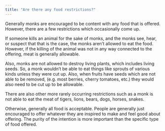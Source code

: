 ```yaml
---
title: "Are there any food restrictions?"
---
```


Generally monks are encouraged to be content with any food that is offered. However, there are a few restrictions which occasionally come up. 

If someone kills an animal for the sake of monks, and the monks see, hear, or suspect that that is the case, the monks aren’t allowed to eat the food. However, if the killing of the animal was not in any way connected to the offering, meat is generally allowable. 

Also, monks are not allowed to destroy living plants, which includes living seeds. So, a monk wouldn’t be able to eat things like sprouts of various kinds unless they were cut up. Also, when fruits have seeds which are not able to be removed, (e.g. most berries, cherry tomatoes, etc.) they would also need to be cut up to be allowable. 

There are also other more rarely occurring restrictions such as a monk is not able to eat the meat of tigers, lions, bears, dogs, horses, snakes. 

Otherwise, generally all food is acceptable. People are generally just encouraged to offer whatever they are inspired to make and feel good about offering. The purity of the intention is more important than the specific type of food offered. 
